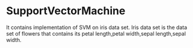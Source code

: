 # SupportVectorMachine
It contains implementation of SVM on iris data set.
Iris data set is the data set of flowers that contains its petal length,petal width,sepal length,sepal width.
